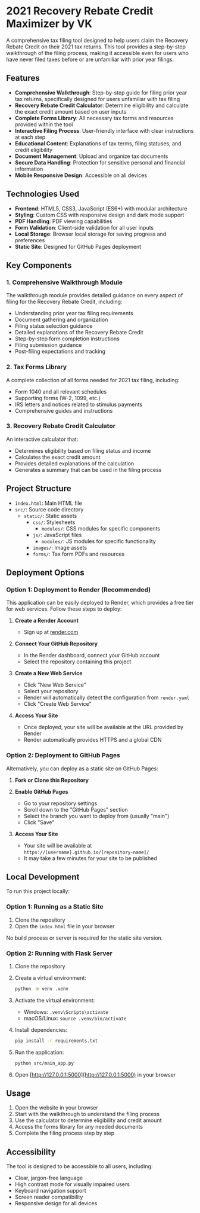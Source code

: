 # 2021 Recovery Rebate Credit Maximizer by VK

A comprehensive tax filing tool designed to help users claim the Recovery Rebate Credit on their 2021 tax returns. This tool provides a step-by-step walkthrough of the filing process, making it accessible even for users who have never filed taxes before or are unfamiliar with prior year filings.

## Features

- **Comprehensive Walkthrough**: Step-by-step guide for filing prior year tax returns, specifically designed for users unfamiliar with tax filing
- **Recovery Rebate Credit Calculator**: Determine eligibility and calculate the exact credit amount based on user inputs
- **Complete Forms Library**: All necessary tax forms and resources provided within the tool
- **Interactive Filing Process**: User-friendly interface with clear instructions at each step
- **Educational Content**: Explanations of tax terms, filing statuses, and credit eligibility
- **Document Management**: Upload and organize tax documents
- **Secure Data Handling**: Protection for sensitive personal and financial information
- **Mobile Responsive Design**: Accessible on all devices

## Technologies Used

- **Frontend**: HTML5, CSS3, JavaScript (ES6+) with modular architecture
- **Styling**: Custom CSS with responsive design and dark mode support
- **PDF Handling**: PDF viewing capabilities
- **Form Validation**: Client-side validation for all user inputs
- **Local Storage**: Browser local storage for saving progress and preferences
- **Static Site**: Designed for GitHub Pages deployment

## Key Components

### 1. Comprehensive Walkthrough Module

The walkthrough module provides detailed guidance on every aspect of filing for the Recovery Rebate Credit, including:

- Understanding prior year tax filing requirements
- Document gathering and organization
- Filing status selection guidance
- Detailed explanations of the Recovery Rebate Credit
- Step-by-step form completion instructions
- Filing submission guidance
- Post-filing expectations and tracking

### 2. Tax Forms Library

A complete collection of all forms needed for 2021 tax filing, including:

- Form 1040 and all relevant schedules
- Supporting forms (W-2, 1099, etc.)
- IRS letters and notices related to stimulus payments
- Comprehensive guides and instructions

### 3. Recovery Rebate Credit Calculator

An interactive calculator that:

- Determines eligibility based on filing status and income
- Calculates the exact credit amount
- Provides detailed explanations of the calculation
- Generates a summary that can be used in the filing process

## Project Structure

- `index.html`: Main HTML file
- `src/`: Source code directory
  - `static/`: Static assets
    - `css/`: Stylesheets
      - `modules/`: CSS modules for specific components
    - `js/`: JavaScript files
      - `modules/`: JS modules for specific functionality
    - `images/`: Image assets
    - `forms/`: Tax form PDFs and resources

## Deployment Options

### Option 1: Deployment to Render (Recommended)

This application can be easily deployed to Render, which provides a free tier for web services. Follow these steps to deploy:

1. **Create a Render Account**
   - Sign up at [render.com](https://render.com)

2. **Connect Your GitHub Repository**
   - In the Render dashboard, connect your GitHub account
   - Select the repository containing this project

3. **Create a New Web Service**
   - Click "New Web Service"
   - Select your repository
   - Render will automatically detect the configuration from `render.yaml`
   - Click "Create Web Service"

4. **Access Your Site**
   - Once deployed, your site will be available at the URL provided by Render
   - Render automatically provides HTTPS and a global CDN

### Option 2: Deployment to GitHub Pages

Alternatively, you can deploy as a static site on GitHub Pages:

1. **Fork or Clone this Repository**

2. **Enable GitHub Pages**
   - Go to your repository settings
   - Scroll down to the "GitHub Pages" section
   - Select the branch you want to deploy from (usually "main")
   - Click "Save"

3. **Access Your Site**
   - Your site will be available at `https://[username].github.io/[repository-name]/`
   - It may take a few minutes for your site to be published

## Local Development

To run this project locally:

### Option 1: Running as a Static Site

1. Clone the repository
2. Open the `index.html` file in your browser

No build process or server is required for the static site version.

### Option 2: Running with Flask Server

1. Clone the repository
2. Create a virtual environment:

   ```bash
   python -m venv .venv
   ```

3. Activate the virtual environment:
   - Windows: `.venv\Scripts\activate`
   - macOS/Linux: `source .venv/bin/activate`

4. Install dependencies:

   ```bash
   pip install -r requirements.txt
   ```

5. Run the application:

   ```bash
   python src/main_app.py
   ```

6. Open [http://127.0.0.1:5000](http://127.0.0.1:5000) in your browser

## Usage

1. Open the website in your browser
2. Start with the walkthrough to understand the filing process
3. Use the calculator to determine eligibility and credit amount
4. Access the forms library for any needed documents
5. Complete the filing process step by step

## Accessibility

The tool is designed to be accessible to all users, including:

- Clear, jargon-free language
- High contrast mode for visually impaired users
- Keyboard navigation support
- Screen reader compatibility
- Responsive design for all devices
